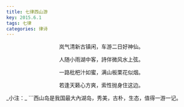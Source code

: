 ```yaml
---
title: 七律西山游
key: 2015.6.1
tags: 七律
categories: 律诗
---
```


<p align="center">岚气清新古镇闲，车游二日好神仙。
</p>
<p align="center">人随小雨湖中客，詩伴微风水上弦。
</p>
<p align="center">一路枇杷汁如蜜，满山板栗花似烟。
</p>
<p align="center">若逢天籁心方爽，索性抛身住这边。
</p>
_小注：_
```西山岛是我国最大內湖岛，秀美，古朴，生态，值得一游一记。

```
